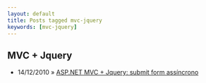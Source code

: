 ```yaml
---
layout: default
title: Posts tagged mvc-jquery
keywords: [mvc-jquery]
---
```

<h2 class="category">MVC + Jquery</h2>
<ul class="posts">
<li>
<p>
<span class="date">14/12/2010</span> &raquo; 
<a href="/blog/asp-net-mvc-jquery-submit-form-assincrono">ASP.NET MVC + Jquery: submit form assíncrono</a>
</p>
</li> 
</ul>
